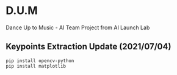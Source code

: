 # D.U.M

Dance Up to Music - AI Team Project from AI Launch Lab

## Keypoints Extraction Update (2021/07/04)

```
pip install opencv-python
pip install matplotlib
```
